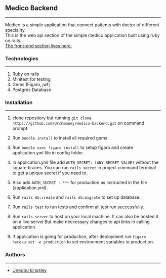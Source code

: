 ## Medico Backend
---
Medico is a simple application that connect patients with doctor of different speciality.<br>
This is the web api section of the simple medico application built using ruby on rails.<br>
[The front-end section lives here.](https://github.com/Urchmaney/medico)

### Technologies
---
 1. Ruby on rails
 2. Minitest for testing
 3. Gems (Figaro, jwt)
 4. Postgres Database

### Installation
---
1. clone repository but running ```git clone https://github.com/Urchmaney/medico-backend.git``` on command prompt.

2. Run `bundle install` to install all required gems.

3. Run `bundle exec figaro install` to setup figaro and create application.yml file in config folder.

4. In application.yml file add `AUTH_SECRET: [ANY SECRET VALUE]` without the square braces.
   You can run `rails secret` in project command terminal to get a unique secret if you need to.
5. Also add `AUTH_SECRET : ***` for production as instructed in the file (application.yml).

6. Run `rails db:create` and `rails db:migrate` to set up database.

7. Run `rails test` to run tests and confirm all test run successfully.

8. Run `rails server` to host on your local machine. It can also be hosted it on a live server.But make neccessary changes to api links in calling application.
9. If application is going for production, after deployment run `figaro heroku:set -e production` to set environment variables    in production.


### Authors
---
 * [Unegbu kingsley](https://github.com/Urchmaney/medico)
